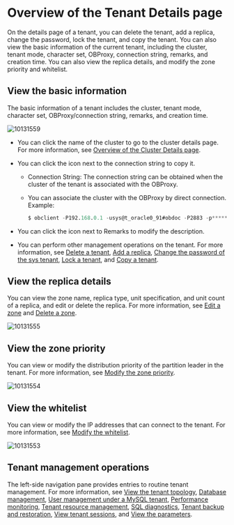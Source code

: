 Overview of the Tenant Details page
========================================================

On the details page of a tenant, you can delete the tenant, add a replica, change the password, lock the tenant, and copy the tenant. You can also view the basic information of the current tenant, including the cluster, tenant mode, character set, OBProxy, connection string, remarks, and creation time. You can also view the replica details, and modify the zone priority and whitelist.

**View the basic information**
---------------------------------------------------

The basic information of a tenant includes the cluster, tenant mode, character set, OBProxy/connection string, remarks, and creation time.

![10131559](https://help-static-aliyun-doc.aliyuncs.com/assets/img/en-US/9714306461/p338332.png)

* You can click the name of the cluster to go to the cluster details page. For more information, see [Overview of the Cluster Details page](../1.cluster-features/3.cluster-overview.md).



* You can click the icon next to the connection string to copy it.

  * Connection String: The connection string can be obtained when the cluster of the tenant is associated with the OBProxy.



  * You can associate the cluster with the OBProxy by direct connection. Example:

    ```sql
    $ obclient -P192.168.0.1 -usys@t_oracle0_91#obdoc -P2883 -p****** -c -A sys
    ```






* You can click the icon next to Remarks to modify the description.



* You can perform other management operations on the tenant. For more information, see [Delete a tenant](../../5.manage-tenants/2.basic-tenant-operations/8.delete-a-tenant.md), [Add a replica](../../5.manage-tenants/2.basic-tenant-operations/9.add-copy.md), [Change the password of the sys tenant](../../5.manage-tenants/2.basic-tenant-operations/10.modify-the-sys-tenant-password.md), [Lock a tenant](../../5.manage-tenants/2.basic-tenant-operations/5.locked-tenants.md), and [Copy a tenant](../../5.manage-tenants/2.basic-tenant-operations/6.replication-tenant.md).






View the replica details
---------------------------------------------

You can view the zone name, replica type, unit specification, and unit count of a replica, and edit or delete the replica. For more information, see [Edit a zone](../../5.manage-tenants/2.basic-tenant-operations/11.edit-the-tenant-copy-in-the-zone.md) and [Delete a zone](../../4.manage-clusters/3.basic-operations/7.manage-cluster-zones/8.delete-a-zone.md).

![10131555](https://help-static-aliyun-doc.aliyuncs.com/assets/img/en-US/9714306461/p338325.png)

View the zone priority
-------------------------------------------

You can view or modify the distribution priority of the partition leader in the tenant. For more information, see [Modify the zone priority](../../5.manage-tenants/2.basic-tenant-operations/13.modify-a-zone-priority.md).

![10131554](https://help-static-aliyun-doc.aliyuncs.com/assets/img/en-US/9714306461/p338323.png)

View the whitelist
---------------------------------------

You can view or modify the IP addresses that can connect to the tenant. For more information, see [Modify the whitelist](../../5.manage-tenants/2.basic-tenant-operations/14.modify-whitelist.md).

![10131553](https://help-static-aliyun-doc.aliyuncs.com/assets/img/en-US/9714306461/p338322.png)

Tenant management operations
-------------------------------------------------

The left-side navigation pane provides entries to routine tenant management. For more information, see [View the tenant topology](../../5.manage-tenants/4.view-the-tenant-topology.md), [Database management](../../5.manage-tenants/5.database-management.md), [User management under a MySQL tenant](../../5.manage-tenants/6.mysql-tenant-user-management.md), [Performance monitoring](../../5.manage-tenants/8.userguide-performance-monitoring.md), [Tenant resource management](../../5.manage-tenants/9.tenant-resource-management.md), [SQL diagnostics](../../5.manage-tenants/10.sql-diagnostics/2.topsql-diagnostics.md), [Tenant backup and restoration](t2009300.md#topic-2009300), [View tenant sessions](../../5.manage-tenants/11.session-management/2.manage-tenant-sessions.md), and [View the parameters](../../5.manage-tenants/12.userguide-parameters/1.userguide-view-the-parameter-list.md).
